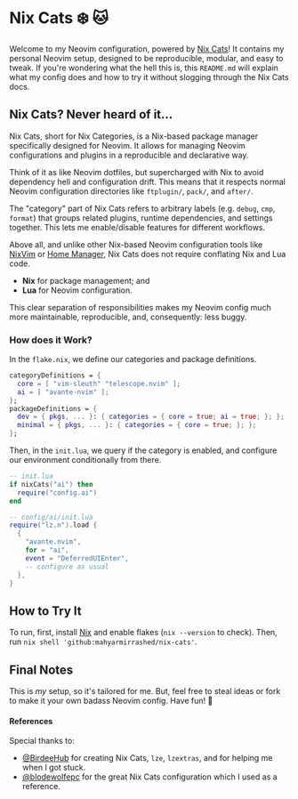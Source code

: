 # Nix Cats ❄️ 🐱

Welcome to my Neovim configuration, powered by [Nix Cats](https://github.com/BirdeeHub/nixCats-nvim)! It contains my personal Neovim setup, designed to be reproducible, modular, and easy to tweak. If you're wondering what the hell this is, this `README.md` will explain what my config does and how to try it without slogging through the Nix Cats docs.

## Nix Cats? Never heard of it...

Nix Cats, short for Nix Categories, is a Nix-based package manager specifically designed for Neovim. It allows for managing Neovim configurations and plugins in a reproducible and declarative way.

Think of it as like Neovim dotfiles, but supercharged with Nix to avoid dependency hell and configuration drift. This means that it respects normal Neovim configuration directories like `ftplugin/`, `pack/`, and `after/`.

The "category" part of Nix Cats refers to arbitrary labels (e.g. `debug`, `cmp`, `format`) that groups related plugins, runtime dependencies, and settings together. This lets me enable/disable features for different workflows.

Above all, and unlike other Nix-based Neovim configuration tools like [NixVim](https://github.com/nix-community/nixvim) or [Home Manager](https://github.com/nix-community/home-manager), Nix Cats does not require conflating Nix and Lua code.

- **Nix** for package management; and
- **Lua** for Neovim configuration.

This clear separation of responsibilities makes my Neovim config much more maintainable, reproducible, and, consequently: less buggy.

### How does it Work?

In the `flake.nix`, we define our categories and package definitions.

```nix
categoryDefinitions = {
  core = [ "vim-sleuth" "telescope.nvim" ];
  ai = [ "avante-nvim" ];
};
packageDefinitions = {
  dev = { pkgs, ... }: { categories = { core = true; ai = true; }; };
  minimal = { pkgs, ... }: { categories = { core = true; }; };
};
```

Then, in the `init.lua`, we query if the category is enabled, and configure our environment conditionally from there.

```lua
-- init.lua
if nixCats("ai") then
  require("config.ai")
end

-- config/ai/init.lua
require("lz.n").load {
  {
    "avante.nvim",
    for = "ai",
    event = "DeferredUIEnter",
    -- configure as usual
  },
}
```

## How to Try It

To run, first, install [Nix](https://nixos.org/download/) and enable flakes (`nix --version` to check). Then, run `nix shell 'github:mahyarmirrashed/nix-cats'`.

## Final Notes

This is *my* setup, so it's tailored for me. But, feel free to steal ideas or fork to make it your own badass Neovim config. Have fun! 🚀

#### References

Special thanks to:

- [@BirdeeHub](https://github.com/BirdeeHub) for creating Nix Cats, `lze`, `lzextras`, and for helping me when I got stuck.
- [@blodewolfepc](https://github.com/bloodwolfepc) for the great Nix Cats configuration which I used as a reference.
